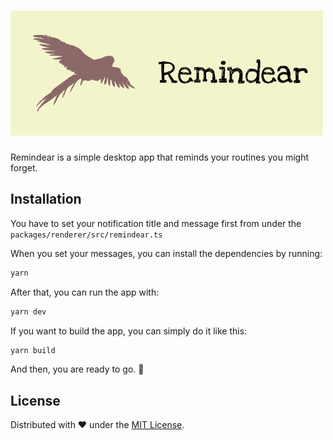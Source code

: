 # ![Remindear](/build/logoBig.png)
Remindear is a simple desktop app that reminds your routines you might forget.

## Installation

You have to set your notification title and message first from under the `packages/renderer/src/remindear.ts`

When you set your messages, you can install the dependencies by running:

```bash
yarn
```

After that, you can run the app with:

```bash
yarn dev
```

If you want to build the app, you can simply do it like this:

```bash
yarn build
```

And then, you are ready to go. 🚀

## License

Distributed with ❤️ under the [MIT License](https://github.com/furkanalptokac/remindear/blob/main/LICENSE).
